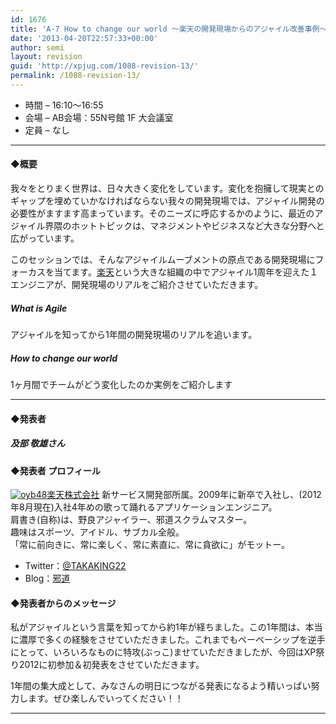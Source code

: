 ```yaml
---
id: 1676
title: 'A-7 How to change our world ～楽天の開発現場からのアジャイル改善事例～【講演】'
date: '2013-04-20T22:57:33+00:00'
author: semi
layout: revision
guid: 'http://xpjug.com/1088-revision-13/'
permalink: /1088-revision-13/
---
```


- 時間 – 16:10〜16:55
- 会場 – AB会場：55N号館 1F 大会議室
- 定員 – なし

---

#### ◆概要

我々をとりまく世界は、日々大きく変化をしています。変化を抱擁して現実とのギャップを埋めていかなければならない我々の開発現場では、アジャイル開発の必要性がますます高まっています。そのニーズに呼応するかのように、最近のアジャイル界隈のホットトピックは、マネジメントやビジネスなど大きな分野へと広がっています。

このセッションでは、そんなアジャイルムーブメントの原点である開発現場にフォーカスを当てます。[楽天](http://corp.rakuten.co.jp/)という大きな組織の中でアジャイル1周年を迎えた１エンジニアが、開発現場のリアルをご紹介させていただきます。

##### What is Agile

アジャイルを知ってから1年間の開発現場のリアルを追います。

##### How to change our world

1ヶ月間でチームがどう変化したのか実例をご紹介します

---

#### ◆発表者

##### 及部 敬雄さん

#### ◆発表者 プロフィール

[![](http://xpjug.com/wp-content/uploads/2012/08/oyb48-150x150.jpg "oyb48")](http://xpjug.com/wp-content/uploads/2012/08/oyb48.jpg)[楽天株式会社](http://corp.rakuten.co.jp/) 新サービス開発部所属。2009年に新卒で入社し、(2012年8月現在)入社4年めの歌って踊れるアプリケーションエンジニア。  
肩書き(自称)は、野良アジャイラー、邪道スクラムマスター。  
趣味はスポーツ、アイドル、サブカル全般。  
「常に前向きに、常に楽しく、常に素直に、常に貪欲に」がモットー。

- Twitter：[@TAKAKING22](https://twitter.com/TAKAKING22)
- Blog：[邪道](http://road-to-king.hatenablog.com/)

#### ◆発表者からのメッセージ

私がアジャイルという言葉を知ってから約1年が経ちました。この1年間は、本当に濃厚で多くの経験をさせていただきました。これまでもペーペーシップを逆手にとって、いろいろなものに特攻(ぶっこ)ませていただきましたが、今回はXP祭り2012に初参加＆初発表をさせていただきます。

1年間の集大成として、みなさんの明日につながる発表になるよう精いっぱい努力します。ぜひ楽しんでいってください！！

---
